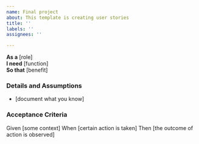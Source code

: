 ```yaml
---
name: Final project
about: This template is creating user stories
title: ''
labels: ''
assignees: ''

---
```


**As a** [role]  
**I need** [function]  
**So that** [benefit]  

### Details and Assumptions

* [document what you know]

### Acceptance Criteria

Given [some context]
When [certain action is taken]
Then [the outcome of action is observed]
